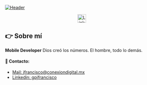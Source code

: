
[![Header](https://storage.googleapis.com/conexiondigital_general_assets/img/developer-bg1.jpeg "Header")](https://github.com/jfranciscoconexiondigital)

<p align="center">
    <a href="https://www.linkedin.com/in/gpjfrancisco/" target="blank" style="margin: 0 20px;">
      <img align="center" src="https://simpleicons.org/icons/linkedin.svg" alt="Linkedin - Juan Francisco González Pedroza" height="28px" width="28px" />
    </a>
</p>


## 👉 Sobre mí
 **Mobile Developer** Dios creó los números. El hombre, todo lo demás.

#### 📝 Contacto:
- [Mail: jfrancisco@conexiondigital.mx](mailto:jfrancisco@conexiondigital.x)
- [Linkedin: gpjfrancisco](https://www.linkedin.com/in/gpjfrancisco/)
